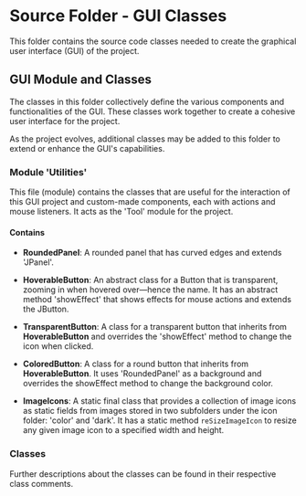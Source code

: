 # Source Folder - GUI Classes

This folder contains the source code classes needed to create the graphical user interface (GUI) of the project.

## GUI Module and Classes

The classes in this folder collectively define the various components and functionalities of the GUI. These classes work together to create a cohesive user interface for the project.

As the project evolves, additional classes may be added to this folder to extend or enhance the GUI's capabilities.

### Module 'Utilities'
This file (module) contains the classes that are useful for the interaction of this GUI project and custom-made components, each with actions and mouse listeners. It acts as the 'Tool' module for the project.

#### Contains

- **RoundedPanel**: A rounded panel that has curved edges and extends 'JPanel'.

- **HoverableButton**: An abstract class for a Button that is transparent, zooming in when hovered over—hence the name. It has an abstract method 'showEffect' that shows effects for mouse actions and extends the JButton.

- **TransparentButton**: A class for a transparent button that inherits from **HoverableButton** and overrides the 'showEffect' method to change the icon when clicked.

- **ColoredButton**: A class for a round button that inherits from **HoverableButton**. It uses 'RoundedPanel' as a background and overrides the showEffect method to change the background color.

- **ImageIcons**: A static final class that provides a collection of image icons as static fields from images stored in two subfolders under the icon folder: 'color' and 'dark'. It has a static method `reSizeImageIcon` to resize any given image icon to a specified width and height.

### Classes 
Further descriptions about the classes can be found in their respective class comments.
